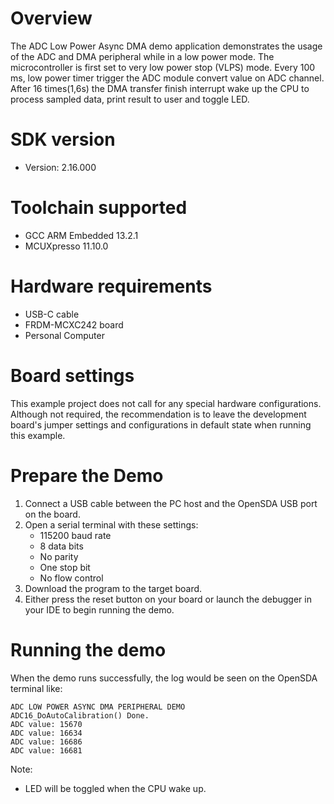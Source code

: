 Overview
========
The ADC Low Power Async DMA demo application demonstrates the usage of the ADC and DMA peripheral while in a low power mode. The
microcontroller is first set to very low power stop (VLPS) mode. Every 100 ms, low power timer trigger the ADC module convert
value on ADC channel. After 16 times(1,6s) the DMA transfer finish interrupt wake up the CPU to process sampled data, print result to
user and toggle LED.

SDK version
===========
- Version: 2.16.000

Toolchain supported
===================
- GCC ARM Embedded  13.2.1
- MCUXpresso  11.10.0

Hardware requirements
=====================
- USB-C cable
- FRDM-MCXC242 board
- Personal Computer

Board settings
==============
This example project does not call for any special hardware configurations.
Although not required, the recommendation is to leave the development board's jumper settings
and configurations in default state when running this example.

Prepare the Demo
================
1.  Connect a USB cable between the PC host and the OpenSDA USB port on the board.
2.  Open a serial terminal with these settings:
    - 115200 baud rate
    - 8 data bits
    - No parity
    - One stop bit
    - No flow control
3.  Download the program to the target board.
4.  Either press the reset button on your board or launch the debugger in your IDE to begin running
    the demo.

Running the demo
================
When the demo runs successfully, the log would be seen on the OpenSDA terminal like:

~~~~~~~~~~~~~~~~~~~~~~~~~~~~~~~~~~~~~~~~~~~~~~~~~~~~~~~~~~~~~~~~~~~~~~~
ADC LOW POWER ASYNC DMA PERIPHERAL DEMO
ADC16_DoAutoCalibration() Done.
ADC value: 15670
ADC value: 16634
ADC value: 16686
ADC value: 16681

~~~~~~~~~~~~~~~~~~~~~~~~~~~~~~~~~~~~~~~~~~~~~~~~~~~~~~~~~~~~~~~~~~~~~~~~~

Note:
 - LED will be toggled when the CPU wake up.
